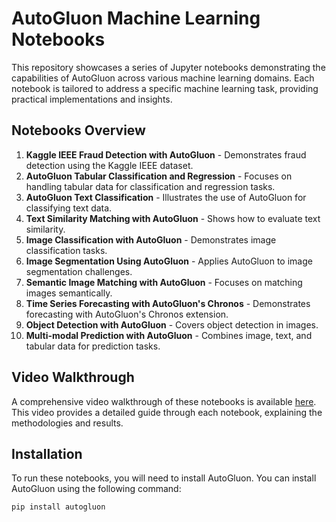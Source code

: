 # AutoGluon Machine Learning Notebooks

This repository showcases a series of Jupyter notebooks demonstrating the capabilities of AutoGluon across various machine learning domains. Each notebook is tailored to address a specific machine learning task, providing practical implementations and insights.

## Notebooks Overview

1. **Kaggle IEEE Fraud Detection with AutoGluon** - Demonstrates fraud detection using the Kaggle IEEE dataset.
2. **AutoGluon Tabular Classification and Regression** - Focuses on handling tabular data for classification and regression tasks.
3. **AutoGluon Text Classification** - Illustrates the use of AutoGluon for classifying text data.
4. **Text Similarity Matching with AutoGluon** - Shows how to evaluate text similarity.
5. **Image Classification with AutoGluon** - Demonstrates image classification tasks.
6. **Image Segmentation Using AutoGluon** - Applies AutoGluon to image segmentation challenges.
7. **Semantic Image Matching with AutoGluon** - Focuses on matching images semantically.
8. **Time Series Forecasting with AutoGluon's Chronos** - Demonstrates forecasting with AutoGluon's Chronos extension.
9. **Object Detection with AutoGluon** - Covers object detection in images.
10. **Multi-modal Prediction with AutoGluon** - Combines image, text, and tabular data for prediction tasks.

## Video Walkthrough

A comprehensive video walkthrough of these notebooks is available [here](link-to-video). This video provides a detailed guide through each notebook, explaining the methodologies and results.

## Installation

To run these notebooks, you will need to install AutoGluon. You can install AutoGluon using the following command:

```bash
pip install autogluon
